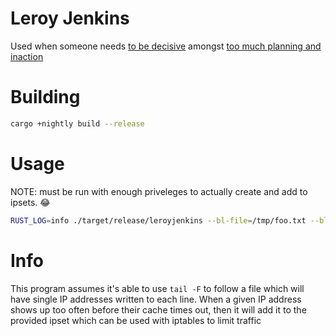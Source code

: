 # Leroy Jenkins
Used when someone needs [to be decisive](https://www.youtube.com/watch?v=mLyOj_QD4a4) amongst [too much planning and inaction](https://www.youtube.com/watch?v=km5FAAQLUT8)

# Building
```sh
cargo +nightly build --release
```

# Usage
NOTE: must be run with enough priveleges to actually create and add to ipsets. :joy:
```sh
RUST_LOG=info ./target/release/leroyjenkins --bl-file=/tmp/foo.txt --bl-ttl=20 --bl-threshold=100 --ipset-base-time=100 --ipset-ban-ttl=86400 --ipset-ipv6-name=leroy6 --ipset-ipv4-name=leroy4 --reporting-ip-time-period=1 --reporting-ban-time-period=1
```

# Info
This program assumes it's able to use `tail -F` to follow a file which will have single IP addresses written to each line. When a given IP address shows up too often before their cache times out, then it will add it to the provided ipset which can be used with iptables to limit traffic
